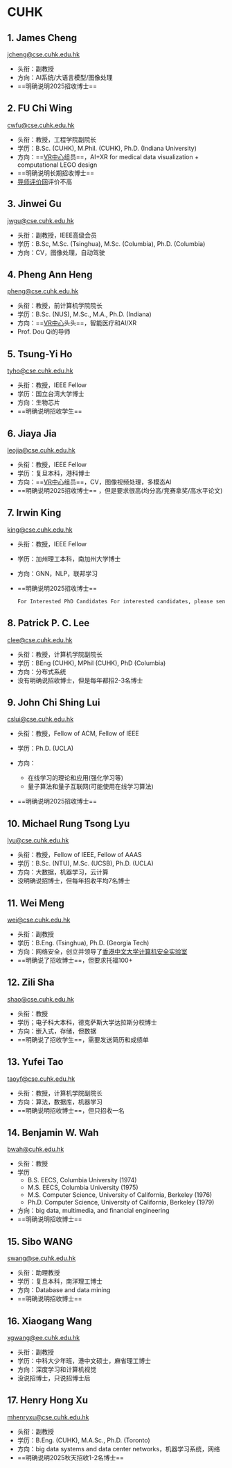 # CUHK

## 1. James Cheng

jcheng@cse.cuhk.edu.hk

- 头衔：副教授
- 方向：AI系统/大语言模型/图像处理
- ==明确说明2025招收博士== 

## 2. FU Chi Wing

cwfu@cse.cuhk.edu.hk

- 头衔：教授，工程学院副院长
- 学历：B.Sc. (CUHK), M.Phil. (CUHK), Ph.D. (Indiana University)
- 方向：==[VR中心](https://appsrv.cse.cuhk.edu.hk/~vrcentre/)组员==，AI+XR for medical data visualization + computational LEGO design
- ==明确说明长期招收博士== 
- [导师评价网](https://rms3.apachecn.org/0789/)评价不高

## 3. Jinwei Gu

jwgu@cse.cuhk.edu.hk

- 头衔：副教授，IEEE高级会员
- 学历：B.Sc, M.Sc. (Tsinghua), M.Sc. (Columbia), Ph.D. (Columbia)
- 方向：CV，图像处理，自动驾驶

## 4. Pheng Ann Heng

pheng@cse.cuhk.edu.hk

- 头衔：教授，前计算机学院院长
- 学历：B.Sc. (NUS), M.Sc., M.A., Ph.D. (Indiana)
- 方向：==[VR中心](https://appsrv.cse.cuhk.edu.hk/~vrcentre/)头头==，智能医疗和AI/XR
- Prof. Dou Qi的导师

## 5. Tsung-Yi Ho

tyho@cse.cuhk.edu.hk

- 头衔：教授，IEEE Fellow
- 学历：国立台湾大学博士
- 方向：生物芯片
- ==明确说明招收学生== 

## 6. Jiaya Jia

leojia@cse.cuhk.edu.hk

- 头衔：教授，IEEE Fellow
- 学历：复旦本科，港科博士
- 方向：==[VR中心](https://appsrv.cse.cuhk.edu.hk/~vrcentre/)组员==，CV，图像视频处理，多模态AI
- ==明确说明2025招收博士== ，但是要求很高(均分高/竞赛拿奖/高水平论文)

## 7. Irwin King

king@cse.cuhk.edu.hk

- 头衔：教授，IEEE Fellow

- 学历：加州理工本科，南加州大学博士

- 方向：GNN，NLP，联邦学习

- ==明确说明2025招收博士== 

  ```txt
  For Interested PhD Candidates For interested candidates, please send your CV, a publication list, and a brief (1-2 page) statement of your research interests to Prof. Irwin King
  ```

## 8. Patrick P. C. Lee

clee@cse.cuhk.edu.hk

- 头衔：教授，计算机学院副院长
- 学历：BEng (CUHK), MPhil (CUHK), PhD (Columbia)
- 方向：分布式系统
- 没有明确说招收博士，但是每年都招2-3名博士

## 9. John Chi Shing Lui

cslui@cse.cuhk.edu.hk

- 头衔：教授，Fellow of ACM, Fellow of IEEE

- 学历：Ph.D. (UCLA)

- 方向：

  - 在线学习的理论和应用(强化学习等)
  - 量子算法和量子互联网(可能使用在线学习算法)

- ==明确说明2025招收博士== 

## 10. Michael Rung Tsong Lyu

lyu@cse.cuhk.edu.hk

- 头衔：教授，Fellow of IEEE, Fellow of AAAS
- 学历：B.Sc. (NTU), M.Sc. (UCSB), Ph.D. (UCLA)
- 方向：大数据，机器学习，云计算
- 没明确说招博士，但每年招收平均7名博士

## 11. Wei Meng

wei@cse.cuhk.edu.hk

- 头衔：副教授
- 学历：B.Eng. (Tsinghua), Ph.D. (Georgia Tech)
- 方向：网络安全，创立并领导了[香港中文大学计算机安全实验室](https://seclab.cse.cuhk.edu.hk/) 
- ==明确说了招收博士==，但要求托福100+

## 12. Zili Sha

shao@cse.cuhk.edu.hk

- 头衔：教授
- 学历；电子科大本科，德克萨斯大学达拉斯分校博士
- 方向：嵌入式，存储，但数据
- ==明确说了招收学生==，需要发送简历和成绩单

## 13. Yufei Tao

taoyf@cse.cuhk.edu.hk

- 头衔：教授，计算机学院副院长
- 方向：算法，数据库，机器学习
- ==明确说明招收博士==，但只招收一名

## 14. Benjamin W. Wah

bwah@cuhk.edu.hk

- 头衔：教授
- 学历
  - B.S. EECS, Columbia University (1974)
  - M.S. EECS, Columbia University (1975)
  - M.S. Computer Science, University of California, Berkeley (1976)
  - Ph.D. Computer Science, University of California, Berkeley (1979)
- 方向：big data, multimedia, and financial engineering
- ==明确说明招收博士==

## 15. Sibo WANG

swang@se.cuhk.edu.hk

- 头衔：助理教授
- 学历：复旦本科，南洋理工博士
- 方向：Database and data mining
- ==明确说明招收博士==

## 16. Xiaogang Wang

xgwang@ee.cuhk.edu.hk

- 头衔：副教授
- 学历：中科大少年班，港中文硕士，麻省理工博士
- 方向：深度学习和计算机视觉
- 没说招博士，只说招博士后

## 17. Henry Hong Xu

mhenryxu@cse.cuhk.edu.hk

- 头衔：副教授
- 学历：B.Eng. (CUHK), M.A.Sc., Ph.D. (Toronto)
- 方向：big data systems and data center networks，机器学习系统，网络
- ==明确说明2025秋天招收1-2名博士==















